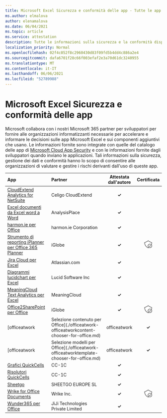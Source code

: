 ```yaml
---
title: Microsoft Excel Sicurezza e conformità delle app - Tutte le app
ms.author: elmalova
author: elenamalova
ms.date: 06/04/2021
ms.topic: article
ms.service: attestation
description: Tutte le informazioni sulla sicurezza e la conformità disponibili per tutte Microsoft Excel app.
localization_priority: Normal
ms.openlocfilehash: 02f4c052f8c2960430d83f09fd5b4dd4c886a2e4
ms.sourcegitcommit: dafa6701f28c66f003efaf2e3a70d61dc3240955
ms.translationtype: MT
ms.contentlocale: it-IT
ms.lasthandoff: 06/06/2021
ms.locfileid: "52789988"
---
```

# <a name="microsoft-excel-app-security-and-compliance"></a>Microsoft Excel Sicurezza e conformità delle app

Microsoft collabora con i nostri Microsoft 365 partner per sviluppatori per fornire alle organizzazioni informatizzanti necessarie per accelerare e informare le decisioni sulle app Microsoft Excel e sui componenti aggiuntivi che usano. Le informazioni fornite sono integrate con quelle del catalogo delle app di [Microsoft Cloud App Security](https://www.microsoft.com/en-us/enterprise-mobility-security/cloud-app-security) e con le informazioni fornite dagli sviluppatori quando inviano le applicazioni. Tali informazioni sulla sicurezza, gestione dei dati e conformità hanno lo scopo di consentire alle organizzazioni di valutare e gestire i rischi derivanti dall'uso di queste app.

| **App** | **Partner** | **Attestata dall'autore** | **Certificata** |
|:--------|:------------|:----------------------:|:-------------:|
| [CloudExtend Analytics for NetSuite](./celigo-cloudextend-analytics-for-netsuite.md) | Celigo CloudExtend | **✓** |  |
| [Excel documenti da Excel word a Word](./analysisplace-excel-to-word-document-automation.md) | AnalysisPlace | **✓** |  |
| [harmon.ie per Office](./harmonie-corporation-for-office.md) | harmon.ie Corporation | **✓** |  |
| [Strumento di reporting iPlanner per Office 365 Planner](./iglobe-iplanner-reporting-tool-for-office-365-planner.md) | iGlobe | **✓** | <img alt="Certified application badge" src="../media/certified-badge.png" height="25" width="25" /> |
| [Jira Cloud per Excel](./atlassiancom-jira-cloud-for-excel.md) | Atlassian.com | **✓** |  |
| [Diagrammi lucidchart per Excel](./lucid-software-inc-lucidchart-diagrams-for-excel.md) | Lucid Software Inc | **✓** |  |
| [MeaningCloud Text Analytics per Excel](./meaningcloud-text-analytics-for-excel.md) | MeaningCloud | **✓** |  |
| [Office2SharePoint per Office](./iglobe-office2sharepoint-for-office.md) | iGlobe | **✓** | <img alt="Certified application badge" src="../media/certified-badge.png" height="25" width="25" /> |
| [officeatwork | Selezione contenuto per Office](./officeatwork-officeatworkcontent-chooser-for-office.md) | officeatwork | **✓** | <img alt="Certified application badge" src="../media/certified-badge.png" height="25" width="25" /> |
| [officeatwork | Selezione modelli per Office](./officeatwork-officeatworktemplate-chooser-for-office.md) | officeatwork | **✓** | <img alt="Certified application badge" src="../media/certified-badge.png" height="25" width="25" /> |
| [Grafici QuickCells](./cc-1c-quickcells-graphs.md) | CC-1C | **✓** |  |
| [Risolutori QuickCells](./cc-1c-quickcells-solvers.md) | CC-1C | **✓** |  |
| [Sheetgo](./sheetgo-europe-sl.md) | SHEETGO EUROPE SL | **✓** |  |
| [Wrike for Office Documents](./wrike-inc-for-office-documents.md) | Wrike Inc. | **✓** | <img alt="Certified application badge" src="../media/certified-badge.png" height="25" width="25" /> |
| [Wunder365 per Office](./jiji-technologies-private-limited-wunder365-for-office.md) | JiJi Technologies Private Limited | **✓** |  |
